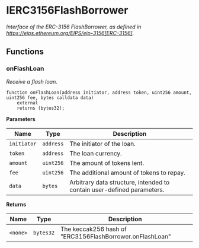 # IERC3156FlashBorrower
*Interface of the ERC-3156 FlashBorrower, as defined in
https://eips.ethereum.org/EIPS/eip-3156[ERC-3156].*


## Functions
### onFlashLoan

*Receive a flash loan.*


```solidity
function onFlashLoan(address initiator, address token, uint256 amount, uint256 fee, bytes calldata data)
    external
    returns (bytes32);
```
**Parameters**

|Name|Type|Description|
|----|----|-----------|
|`initiator`|`address`|The initiator of the loan.|
|`token`|`address`|The loan currency.|
|`amount`|`uint256`|The amount of tokens lent.|
|`fee`|`uint256`|The additional amount of tokens to repay.|
|`data`|`bytes`|Arbitrary data structure, intended to contain user-defined parameters.|

**Returns**

|Name|Type|Description|
|----|----|-----------|
|`<none>`|`bytes32`|The keccak256 hash of "ERC3156FlashBorrower.onFlashLoan"|


